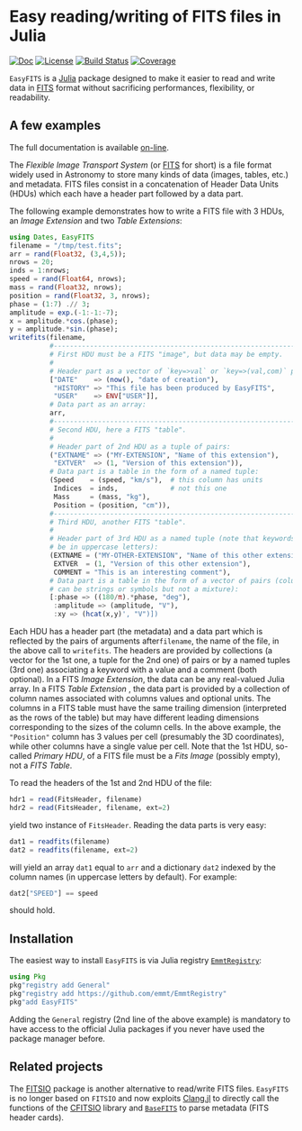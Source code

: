 # Easy reading/writing of FITS files in Julia

[![Doc][doc-dev-img]][doc-dev-url]
[![License][license-img]][license-url]
[![Build Status][github-ci-img]][github-ci-url]
[![Coverage][codecov-img]][codecov-url]

`EasyFITS` is a [Julia][julia-url] package designed to make it easier to read and write
data in [FITS](https://fits.gsfc.nasa.gov/fits_standard.html) format without sacrificing
performances, flexibility, or readability.


## A few examples

The full documentation is available [on-line][doc-dev-url].

The *Flexible Image Transport System* (or
[FITS](https://fits.gsfc.nasa.gov/fits_standard.html) for short) is a file
format widely used in Astronomy to store many kinds of data (images, tables,
etc.) and metadata. FITS files consist in a concatenation of Header Data Units
(HDUs) which each have a header part followed by a data part.

The following example demonstrates how to write a FITS file with 3 HDUs, an
*Image Extension* and two *Table Extensions*:

```julia
using Dates, EasyFITS
filename = "/tmp/test.fits";
arr = rand(Float32, (3,4,5));
nrows = 20;
inds = 1:nrows;
speed = rand(Float64, nrows);
mass = rand(Float32, nrows);
position = rand(Float32, 3, nrows);
phase = (1:7) .// 3;
amplitude = exp.(-1:-1:-7);
x = amplitude.*cos.(phase);
y = amplitude.*sin.(phase);
writefits(filename,
          #-----------------------------------------------------------------
          # First HDU must be a FITS "image", but data may be empty.
          #
          # Header part as a vector of `key=>val` or `key=>(val,com)` pairs:
          ["DATE"    => (now(), "date of creation"),
           "HISTORY" => "This file has been produced by EasyFITS",
           "USER"    => ENV["USER"]],
          # Data part as an array:
          arr,
          #-----------------------------------------------------------------
          # Second HDU, here a FITS "table".
          #
          # Header part of 2nd HDU as a tuple of pairs:
          ("EXTNAME" => ("MY-EXTENSION", "Name of this extension"),
           "EXTVER"  => (1, "Version of this extension")),
          # Data part is a table in the form of a named tuple:
          (Speed    = (speed, "km/s"),  # this column has units
           Indices  = inds,             # not this one
           Mass     = (mass, "kg"),
           Position = (position, "cm")),
          #-----------------------------------------------------------------
          # Third HDU, another FITS "table".
          #
          # Header part of 3rd HDU as a named tuple (note that keywords must
          # be in uppercase letters):
          (EXTNAME = ("MY-OTHER-EXTENSION", "Name of this other extension"),
           EXTVER  = (1, "Version of this other extension"),
           COMMENT = "This is an interesting comment"),
          # Data part is a table in the form of a vector of pairs (column names
          # can be strings or symbols but not a mixture):
          [:phase => ((180/π).*phase, "deg"),
           :amplitude => (amplitude, "V"),
           :xy => (hcat(x,y)', "V")])
```

Each HDU has a header part (the metadata) and a data part which is reflected by the pairs
of arguments after`filename`, the name of the file, in the above call to `writefits`. The
headers are provided by collections (a vector for the 1st one, a tuple for the 2nd one) of
pairs or by a named tuples (3rd one) associating a keyword with a value and a comment
(both optional). In a FITS *Image Extension*, the data can be any real-valued Julia array.
In a FITS *Table Extension* , the data part is provided by a collection of column names
associated with columns values and optional units. The columns in a FITS table must have
the same trailing dimension (interpreted as the rows of the table) but may have different
leading dimensions corresponding to the sizes of the column cells. In the above example,
the `"Position"` column has 3 values per cell (presumably the 3D coordinates), while other
columns have a single value per cell. Note that the 1st HDU, so-called *Primary HDU*, of a
FITS file must be a *Fits Image* (possibly empty), not a *FITS Table*.

To read the headers of the 1st and 2nd HDU of the file:

```julia
hdr1 = read(FitsHeader, filename)
hdr2 = read(FitsHeader, filename, ext=2)
```

yield two instance of `FitsHeader`. Reading the data parts is very easy:

```julia
dat1 = readfits(filename)
dat2 = readfits(filename, ext=2)
```

will yield an array `dat1` equal to `arr` and a dictionary `dat2` indexed by the column
names (in uppercase letters by default). For example:

``` julia
dat2["SPEED"] == speed
```

should hold.


## Installation

The easiest way to install `EasyFITS` is via Julia registry
[`EmmtRegistry`](https://github.com/emmt/EmmtRegistry):

```julia
using Pkg
pkg"registry add General"
pkg"registry add https://github.com/emmt/EmmtRegistry"
pkg"add EasyFITS"
```

Adding the `General` registry (2nd line of the above example) is mandatory to have access
to the official Julia packages if you never have used the package manager before.


## Related projects

The [FITSIO](https://github.com/JuliaAstro/FITSIO.jl) package is another alternative to
read/write FITS files. `EasyFITS` is no longer based on `FITSIO` and now exploits
[Clang.jl][clang-url] to directly call the functions of the [CFITSIO][cfitsio-url] library
and [`BaseFITS`](https://github.com/emmt/BaseFITS.jl) to parse metadata (FITS header
cards).


[doc-stable-img]: https://img.shields.io/badge/docs-stable-blue.svg
[doc-stable-url]: https://emmt.github.io/EasyFITS.jl/stable

[doc-dev-img]: https://img.shields.io/badge/docs-dev-blue.svg
[doc-dev-url]: https://emmt.github.io/EasyFITS.jl/dev

[license-url]: ./LICENSE.md
[license-img]: http://img.shields.io/badge/license-MIT-brightgreen.svg?style=flat

[github-ci-img]: https://github.com/emmt/EasyFITS.jl/actions/workflows/CI.yml/badge.svg?branch=master
[github-ci-url]: https://github.com/emmt/EasyFITS.jl/actions/workflows/CI.yml?query=branch%3Amaster

[codecov-img]: http://codecov.io/github/emmt/EasyFITS.jl/coverage.svg?branch=master
[codecov-url]: http://codecov.io/github/emmt/EasyFITS.jl?branch=master

[julia-url]: https://julialang.org/
[julia-pkgs-url]: https://pkg.julialang.org/

[fitsbase-url]: https://github.com/emmt/FITSIO.jl
[fitsio-url]: https://github.com/JuliaAstro/FITSIO.jl
[cfitsio-url]: https://github.com/JuliaAstro/CFITSIO.jl
[julia-url]: http://julialang.org/
[libcfitsio-url]: http://heasarc.gsfc.nasa.gov/fitsio/
[clang-url]:https://github.com/JuliaInterop/Clang.jl
